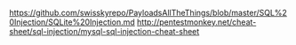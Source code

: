 https://github.com/swisskyrepo/PayloadsAllTheThings/blob/master/SQL%20Injection/SQLite%20Injection.md
http://pentestmonkey.net/cheat-sheet/sql-injection/mysql-sql-injection-cheat-sheet
